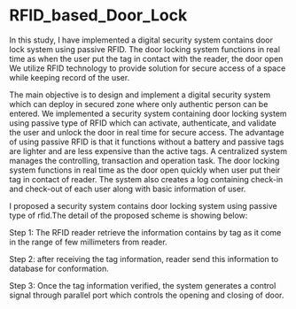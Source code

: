 # RFID_based_Door_Lock
In this study, I have implemented a digital security system contains door lock system using passive RFID. 
The door locking system functions in real time as when the user put the tag in contact with the reader, the door open 
We utilize RFID technology to provide solution for secure access of a space while keeping record of the user.

The main objective is to design and implement a digital security system which can deploy in secured zone where only authentic person can be entered. We implemented a security system containing door locking system using passive type of RFID which can activate, authenticate, and validate the user and unlock the door in real time for secure access. The advantage of using passive RFID is that it functions without a battery and passive tags are lighter and are less expensive than the active tags. A centralized system manages the controlling, transaction and operation task. The door locking system functions in real time as the door open quickly when user put their tag in contact of reader. The system also creates a log containing check-in and check-out of each user along with basic information of user.

I proposed a security system contains door locking system using passive type of rfid.The detail of the proposed scheme is showing below:

Step 1: The RFID reader retrieve the information contains by tag as it come in the range of few millimeters from reader.

Step 2: after receiving the tag information, reader send this information to database for conformation.

Step 3: Once the tag information verified, the system generates a control signal through parallel port which controls the opening and closing of door.
